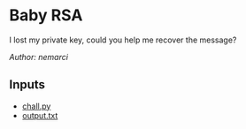 # Baby RSA

I lost my private key, could you help me recover the message?

*Author: nemarci*

## Inputs
- [chall.py](input/chall.py)
- [output.txt](input/output.txt)

